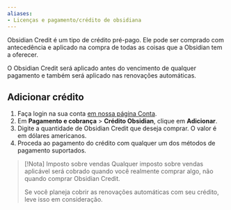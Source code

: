 ```yaml
---
aliases:
- Licenças e pagamento/crédito de obsidiana
---
```


Obsidian Credit é um tipo de crédito pré-pago. Ele pode ser comprado com antecedência e aplicado na compra de todas as coisas que a Obsidian tem a oferecer.

O Obsidian Credit será aplicado antes do vencimento de qualquer pagamento e também será aplicado nas renovações automáticas.

## Adicionar crédito

1. Faça login na sua conta [em nossa página Conta](https://obsidian.md/account).
2. Em **Pagamento e cobrança** > **Crédito Obsidian**, clique em **Adicionar**.
3. Digite a quantidade de Obsidian Credit que deseja comprar. O valor é em dólares americanos.
4. Proceda ao pagamento do crédito com qualquer um dos métodos de pagamento suportados.

> [!Nota] Imposto sobre vendas
> Qualquer imposto sobre vendas aplicável será cobrado quando você realmente comprar algo, não quando comprar Obsidian Credit.
>
> Se você planeja cobrir as renovações automáticas com seu crédito, leve isso em consideração.